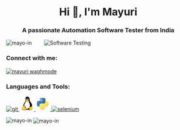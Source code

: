 <h1 align="center">Hi 👋, I'm Mayuri</h1>
<h3 align="center">A passionate Automation Software Tester from India</h3>

<img align="right" alt="Software Testing" width="400" src="https://www.google.com/imgres?q=software%20testing%20animation&imgurl=https%3A%2F%2Ftoxsl.com%2Fblog%2Fimage%2F88%2Fpost-image_file-Noticeable-Impact-of-Software-Testing-on-Web-Develpoment-Industry.png&imgrefurl=https%3A%2F%2Ftoxsl.com%2Fblog%2F88%2Fnoticeable-impact-of-software-testing-on-web-development-industry&docid=1QNUA1c236AIlM&tbnid=ppbxTXNFxiTjuM&vet=12ahUKEwi1qPDN--uFAxWrb_UHHaBwBDcQM3oECGMQAA..i&w=1600&h=840&hcb=2&ved=2ahUKEwi1qPDN--uFAxWrb_UHHaBwBDcQM3oECGMQAA">

<p align="left"> <img src="https://komarev.com/ghpvc/?username=mayo-in&label=Profile%20views&color=0e75b6&style=flat" alt="mayo-in" /> </p>

<h3 align="left">Connect with me:</h3>
<p align="left">
<a href="https://linkedin.com/in/mayuri waghmode" target="blank"><img align="center" src="https://raw.githubusercontent.com/rahuldkjain/github-profile-readme-generator/master/src/images/icons/Social/linked-in-alt.svg" alt="mayuri waghmode" height="30" width="40" /></a>
</p>

<h3 align="left">Languages and Tools:</h3>
<p align="left"> <a href="https://git-scm.com/" target="_blank" rel="noreferrer"> <img src="https://www.vectorlogo.zone/logos/git-scm/git-scm-icon.svg" alt="git" width="40" height="40"/> </a> <a href="https://www.linux.org/" target="_blank" rel="noreferrer"> <img src="https://raw.githubusercontent.com/devicons/devicon/master/icons/linux/linux-original.svg" alt="linux" width="40" height="40"/> </a> <a href="https://www.python.org" target="_blank" rel="noreferrer"> <img src="https://raw.githubusercontent.com/devicons/devicon/master/icons/python/python-original.svg" alt="python" width="40" height="40"/> </a> <a href="https://www.selenium.dev" target="_blank" rel="noreferrer"> <img src="https://raw.githubusercontent.com/detain/svg-logos/780f25886640cef088af994181646db2f6b1a3f8/svg/selenium-logo.svg" alt="selenium" width="40" height="40"/> </a> </p>

<p><img align="left" src="https://github-readme-stats.vercel.app/api/top-langs?username=mayo-in&show_icons=true&locale=en&layout=compact" alt="mayo-in" /></p>

<p>&nbsp;<img align="center" src="https://github-readme-stats.vercel.app/api?username=mayo-in&show_icons=true&locale=en" alt="mayo-in" /></p>
